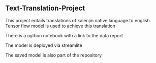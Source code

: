##                                                   Text-Translation-Project

This project entails translations of kalenjin native language to english.
Tensor flow model is used to achieve this translation

There is a oython notebook with a link to the data report

The model is deployed via streamlite

The saved model is also part of the repository

